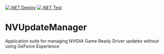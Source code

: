 [![.NET Deploy](https://github.com/terellison/NVUpdateManager/actions/workflows/dotnet-deploy.yml/badge.svg)](https://github.com/terellison/NVUpdateManager/actions/workflows/dotnet-deploy.yml)
[![.NET Test](https://github.com/terellison/NVUpdateManager/actions/workflows/dotnet-test.yml/badge.svg)](https://github.com/terellison/NVUpdateManager/actions/workflows/dotnet-test.yml)
# NVUpdateManager
Application suite for managing NVIDIA Game Ready Driver updates without using GeForce Experience
